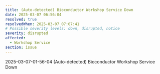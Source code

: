 ```yaml
---
title: (Auto-detected) Bioconductor Workshop Service Down
date: 2025-03-07 06:56:04
resolved: true
resolvedWhen: 2025-03-07 07:07:41
# Possible severity levels: down, disrupted, notice
severity: disrupted
affected:
  - Workshop Service
section: issue
---
```


2025-03-07-01-56-04 (Auto-detected) Bioconductor Workshop Service Down

